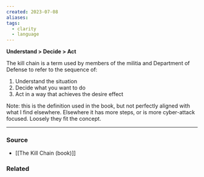 ```yaml
---
created: 2023-07-08
aliases: 
tags:
  - clarity
  - language
---
```

**Understand > Decide > Act**

The kill chain is a term used by members of the militia and Department of Defense to refer to the sequence of:

1. Understand the situation
2. Decide what you want to do
3. Act in a way that achieves the desire effect

Note: this is the definition used in the book, but not perfectly aligned with what I find elsewhere. Elsewhere it has more steps, or is more cyber-attack focused. Loosely they fit the concept.

****
### Source
- [[The Kill Chain (book)]]

### Related